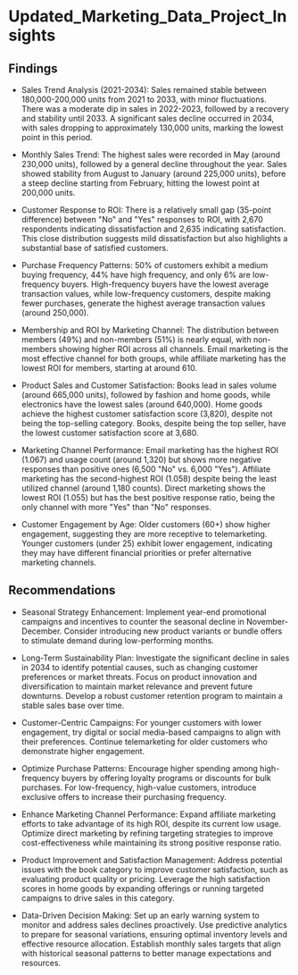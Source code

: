 # Updated_Marketing_Data_Project_Insights
## Findings

- Sales Trend Analysis (2021-2034):
Sales remained stable between 180,000-200,000 units from 2021 to 2033, with minor fluctuations.
There was a moderate dip in sales in 2022-2023, followed by a recovery and stability until 2033.
A significant sales decline occurred in 2034, with sales dropping to approximately 130,000 units, marking the lowest point in this period.

- Monthly Sales Trend:
The highest sales were recorded in May (around 230,000 units), followed by a general decline throughout the year.
Sales showed stability from August to January (around 225,000 units), before a steep decline starting from February, hitting the lowest point at 200,000 units.

- Customer Response to ROI:
There is a relatively small gap (35-point difference) between "No" and "Yes" responses to ROI, with 2,670 respondents indicating dissatisfaction and 2,635 indicating satisfaction.
This close distribution suggests mild dissatisfaction but also highlights a substantial base of satisfied customers.

- Purchase Frequency Patterns:
50% of customers exhibit a medium buying frequency, 44% have high frequency, and only 6% are low-frequency buyers.
High-frequency buyers have the lowest average transaction values, while low-frequency customers, despite making fewer purchases, generate the highest average transaction values (around 250,000).

- Membership and ROI by Marketing Channel:
The distribution between members (49%) and non-members (51%) is nearly equal, with non-members showing higher ROI across all channels.
Email marketing is the most effective channel for both groups, while affiliate marketing has the lowest ROI for members, starting at around 610.

- Product Sales and Customer Satisfaction:
Books lead in sales volume (around 665,000 units), followed by fashion and home goods, while electronics have the lowest sales (around 640,000).
Home goods achieve the highest customer satisfaction score (3,820), despite not being the top-selling category.
Books, despite being the top seller, have the lowest customer satisfaction score at 3,680.

- Marketing Channel Performance:
Email marketing has the highest ROI (1.067) and usage count (around 1,320) but shows more negative responses than positive ones (6,500 "No" vs. 6,000 "Yes").
Affiliate marketing has the second-highest ROI (1.058) despite being the least utilized channel (around 1,180 counts).
Direct marketing shows the lowest ROI (1.055) but has the best positive response ratio, being the only channel with more "Yes" than "No" responses.

- Customer Engagement by Age:
Older customers (60+) show higher engagement, suggesting they are more receptive to telemarketing.
Younger customers (under 25) exhibit lower engagement, indicating they may have different financial priorities or prefer alternative marketing channels.

## Recommendations

- Seasonal Strategy Enhancement:
Implement year-end promotional campaigns and incentives to counter the seasonal decline in November-December.
Consider introducing new product variants or bundle offers to stimulate demand during low-performing months.

- Long-Term Sustainability Plan:
Investigate the significant decline in sales in 2034 to identify potential causes, such as changing customer preferences or market threats.
Focus on product innovation and diversification to maintain market relevance and prevent future downturns.
Develop a robust customer retention program to maintain a stable sales base over time.

- Customer-Centric Campaigns:
For younger customers with lower engagement, try digital or social media-based campaigns to align with their preferences.
Continue telemarketing for older customers who demonstrate higher engagement.

- Optimize Purchase Patterns:
Encourage higher spending among high-frequency buyers by offering loyalty programs or discounts for bulk purchases.
For low-frequency, high-value customers, introduce exclusive offers to increase their purchasing frequency.

- Enhance Marketing Channel Performance:
Expand affiliate marketing efforts to take advantage of its high ROI, despite its current low usage.
Optimize direct marketing by refining targeting strategies to improve cost-effectiveness while maintaining its strong positive response ratio.

- Product Improvement and Satisfaction Management:
Address potential issues with the book category to improve customer satisfaction, such as evaluating product quality or pricing.
Leverage the high satisfaction scores in home goods by expanding offerings or running targeted campaigns to drive sales in this category.

- Data-Driven Decision Making:
Set up an early warning system to monitor and address sales declines proactively.
Use predictive analytics to prepare for seasonal variations, ensuring optimal inventory levels and effective resource allocation.
Establish monthly sales targets that align with historical seasonal patterns to better manage expectations and resources.
